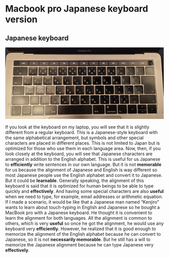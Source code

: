 # Macbook pro Japanese keyboard version


## Japanese keyboard
![keyboard](https://github.com/UsabilityEngineering/ux-portfolio-Wataru-Oshima-Tokyo/blob/master/assets/keyboard.png)

  If you look at the keyboard on my laptop, you will see that it is slightly different from a regular keyboard. This is a Japanese-style keyboard with the same alphabetical arrangement, but symbols and other special characters are placed in different places. This is not limited to Japan but is optimized for those who use them in each language area. Now, then, if you look closely at the keyboard, you will see that Japanese characters are arranged in addition to the English alphabet. This is useful for us Japanese to **efficiently** write sentences in our own language. But it is not **memorable** for us because the alignment of Japanese and English is way different so most Japanese people use the English alphabet and convert it to Japanese. But it could be **learnable**. Generally speaking, the alignment of this keyboard is said that it is optimized for human beings to be able to type quickly and **effectively**. And having some special characters are also **useful** when we need to type, for example, email addresses or arithmetic equation. If I made a scenario, it would be like that a Japanese man named “Kenjiro” wants to learn about touch-typing in English and Japanese so he bought a MacBook pro with a Japanese keyboard. He thought it is convenient to learn the alignment for both languages. All the alignment is common to others, which is very **useful** so once he got the alignment, he would use any keyboard very **efficiently**. However, he realized that it is good enough to memorize the alignment of the English alphabet because he can convert to Japanese, so it is not **necessarily memorable**. But he still has a will to memorize the Japanese alignment because he can type Japanese very **effectively**.
